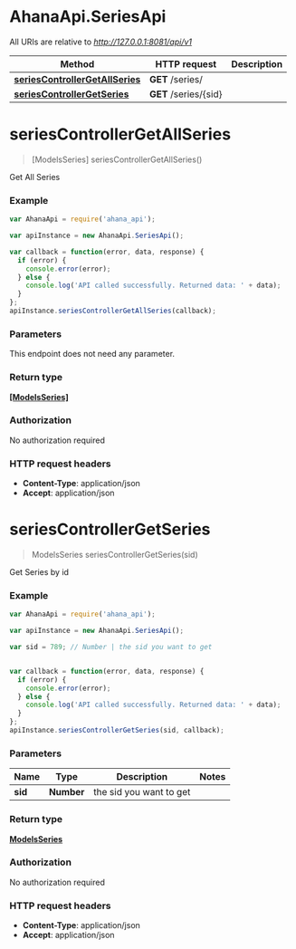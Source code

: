 # AhanaApi.SeriesApi

All URIs are relative to *http://127.0.0.1:8081/api/v1*

Method | HTTP request | Description
------------- | ------------- | -------------
[**seriesControllerGetAllSeries**](SeriesApi.md#seriesControllerGetAllSeries) | **GET** /series/ | 
[**seriesControllerGetSeries**](SeriesApi.md#seriesControllerGetSeries) | **GET** /series/{sid} | 


<a name="seriesControllerGetAllSeries"></a>
# **seriesControllerGetAllSeries**
> [ModelsSeries] seriesControllerGetAllSeries()



Get All Series

### Example
```javascript
var AhanaApi = require('ahana_api');

var apiInstance = new AhanaApi.SeriesApi();

var callback = function(error, data, response) {
  if (error) {
    console.error(error);
  } else {
    console.log('API called successfully. Returned data: ' + data);
  }
};
apiInstance.seriesControllerGetAllSeries(callback);
```

### Parameters
This endpoint does not need any parameter.

### Return type

[**[ModelsSeries]**](ModelsSeries.md)

### Authorization

No authorization required

### HTTP request headers

 - **Content-Type**: application/json
 - **Accept**: application/json

<a name="seriesControllerGetSeries"></a>
# **seriesControllerGetSeries**
> ModelsSeries seriesControllerGetSeries(sid)



Get Series by id

### Example
```javascript
var AhanaApi = require('ahana_api');

var apiInstance = new AhanaApi.SeriesApi();

var sid = 789; // Number | the sid you want to get


var callback = function(error, data, response) {
  if (error) {
    console.error(error);
  } else {
    console.log('API called successfully. Returned data: ' + data);
  }
};
apiInstance.seriesControllerGetSeries(sid, callback);
```

### Parameters

Name | Type | Description  | Notes
------------- | ------------- | ------------- | -------------
 **sid** | **Number**| the sid you want to get | 

### Return type

[**ModelsSeries**](ModelsSeries.md)

### Authorization

No authorization required

### HTTP request headers

 - **Content-Type**: application/json
 - **Accept**: application/json

